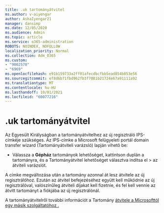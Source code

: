 ```yaml
---
title: .uk tartományátvitel
ms.author: v-aiyengar
author: AshaIyengar21
manager: dansimp
ms.date: 12/05/2020
ms.audience: Admin
ms.topic: article
ms.service: o365-administration
ROBOTS: NOINDEX, NOFOLLOW
localization_priority: Normal
ms.collection: Adm_O365
ms.custom:
- "9002570"
- "6969"
ms.openlocfilehash: e91b159733a2ff01afecdbcfbb5ead854b853e56
ms.sourcegitcommit: ef8d6b71fbd962fb3f7081b21724e67a91111a92
ms.translationtype: MT
ms.contentlocale: hu-HU
ms.lasthandoff: 10/01/2021
ms.locfileid: "60077216"
---
```

# <a name="uk-domain-transfers"></a>.uk tartományátvitel

Az Egyesült Királyságban a tartományátvitelhez az új regisztráló IPS-címkéje szükséges. Az IPS-címke a Microsoft felügyeleti portál domain transfer wizard (Tartományátviteli varázsló) lapján vihető be:

- Válassza a **Gépház** tartományok lehetőséget, kattintson duplán a tartományra, és a Tartományátvitel lehetőséget választva indítsa el  >  az átviteli varázslót. 

A címke megváltozása után a tartomány azonnal át lesz átvitele az új regisztrálóhoz. Ezután az átvitel befejezéséhez együtt kell működnie az új regisztrálóval, valószínűleg átviteli díjakat kell fizetnie, és fel kell vennie az átvitt tartományt a fiókjába az új regisztrálónál.

A tartományátvitelről további információt a Tartomány [átvitele a Microsofttól egy másik szolgáltatóhoz .](https://docs.microsoft.com/microsoft-365/admin/get-help-with-domains/transfer-a-domain-from-microsoft-to-another-host)
